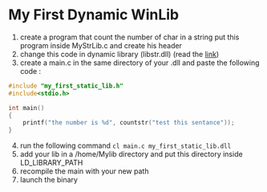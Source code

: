 # My First Dynamic WinLib

1) create a program that count the number of char in a string put this program inside MyStrLib.c and create his header
2) change this code in dynamic library (libstr.dll) (read the [link](https://stackoverflow.com/questions/1130479/how-to-build-a-dll-from-the-command-line-in-windows-using-msvc))
3) create a main.c in the same directory of your .dll and
paste the following code :
```c
#include "my_first_static_lib.h"
#include<stdio.h>

int main()
{
    printf("the number is %d", countstr("test this sentance"));
}
```
4) run the following command ```cl main.c my_first_static_lib.dll```
7) add your lib in a /home/Mylib directory and put this directory inside LD_LIBRARY_PATH
8) recompile the main with your new path 
9) launch the binary 